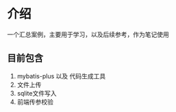 # 介绍
一个汇总案例，主要用于学习，以及后续参考，作为笔记使用

## 目前包含

 1. mybatis-plus 以及 代码生成工具
 2. 文件上传
 3. sqlite文件写入
 4. 前端传参校验
